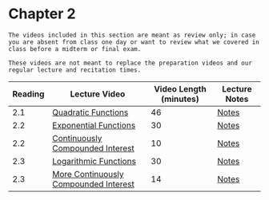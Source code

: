 Chapter 2
============================

```{warning}
The videos included in this section are meant as review only; in case you are absent from class one day or want to review what we covered in class before a midterm or final exam.

These videos are not meant to replace the preparation videos and our regular lecture and recitation times. 
```

|Reading|Lecture Video|Video Length (minutes)|Lecture Notes|
| --- | --- | --- | --- |
|2.1|[Quadratic Functions](https://ub.hosted.panopto.com/Panopto/Pages/Viewer.aspx?id=6c6c4968-d303-4dfd-9baf-af8100f906d1)|46|[Notes](https://buffalo.box.com/s/idjwlgqcjuh032b27yevud9cps7rzzem)|
|2.2|[Exponential Functions](https://ub.hosted.panopto.com/Panopto/Pages/Viewer.aspx?id=8f6f399a-e2ed-4047-8df9-af8101037c5e)|30|[Notes](https://buffalo.box.com/s/hvatz29bh056q6z6a20gexhazzppin5q)|
|2.2|[Continuously Compounded Interest](https://ub.hosted.panopto.com/Panopto/Pages/Viewer.aspx?id=e0c91825-f879-4637-b880-af81010841c4)|10|[Notes](https://buffalo.box.com/s/4sx164wvha399p0f2z61fpnaztdng60m)|
|2.3|[Logarithmic Functions](https://ub.hosted.panopto.com/Panopto/Pages/Viewer.aspx?id=ef9a2ccd-4379-459e-88f3-af8101119f9b)|30|[Notes](https://buffalo.box.com/s/t6rg1ym4jvctntngw7wmew3nfo0dcpyg)|
|2.3|[More Continuously Compounded Interest](https://ub.hosted.panopto.com/Panopto/Pages/Viewer.aspx?id=b4a06b61-a902-4d36-a58b-af81011c3020)|14|[Notes](https://buffalo.box.com/s/bbzmqvm46v58xider4gnhgwdfsur51r7)|




